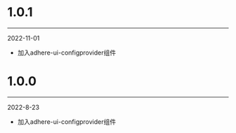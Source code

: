 # 1.0.1

***

2022-11-01

* 加入adhere-ui-configprovider组件

# 1.0.0

***

2022-8-23

* 加入adhere-ui-configprovider组件
